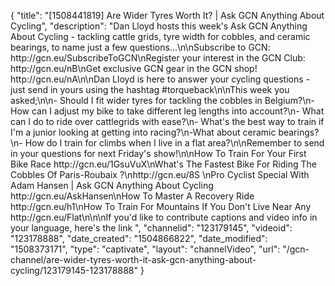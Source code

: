 {
    "title": "[1508441819] Are Wider Tyres Worth It?  | Ask GCN Anything About Cycling",
    "description": "Dan Lloyd hosts this week's Ask GCN Anything About Cycling - tackling cattle grids, tyre width for cobbles, and ceramic bearings, to name just a few questions...\n\nSubscribe to GCN: http:\/\/gcn.eu\/SubscribeToGCN\nRegister your interest in the GCN Club: http:\/\/gcn.eu\/nB\nGet exclusive GCN gear in the GCN shop! http:\/\/gcn.eu\/nA\n\nDan Lloyd is here to answer your cycling questions - just send in yours using the hashtag #torqueback\n\nThis week you asked;\n\n- Should I fit wider tyres for tackling the cobbles in Belgium?\n- How can I adjust my bike to take different leg lengths into account?\n- What can I do to ride over cattlegrids with ease?\n- What's the best way to train if I'm a junior looking at getting into racing?\n-What about ceramic bearings?\n- How do I train for climbs when I live in a flat area?\n\nRemember to send in your questions for next Friday's show!\n\nHow To Train For Your First Bike Race http:\/\/gcn.eu\/1GsuVuX\nWhat's The Fastest Bike For Riding The Cobbles Of Paris-Roubaix ?\nhttp:\/\/gcn.eu\/8S \nPro Cyclist Special With Adam Hansen | Ask GCN Anything About Cycling http:\/\/gcn.eu\/AskHansen\nHow To Master A Recovery Ride http:\/\/gcn.eu\/h1\nHow To Train For Mountains If You Don't Live Near Any http:\/\/gcn.eu\/Flat\n\n\nIf you'd like to contribute captions and video info in your language, here's the link ",
    "channelid": "123179145",
    "videoid": "123178888",
    "date_created": "1504866822",
    "date_modified": "1508373171",
    "type": "captivate",
    "layout": "channelVideo",
    "url": "\/gcn-channel\/are-wider-tyres-worth-it-ask-gcn-anything-about-cycling\/123179145-123178888"
}